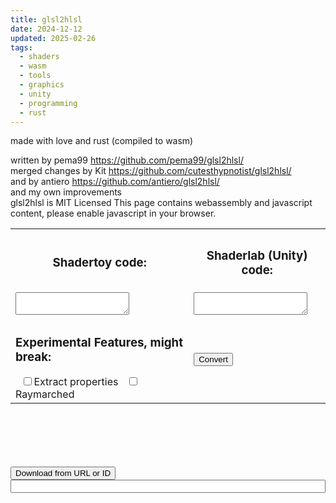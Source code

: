 ```yaml
---
title: glsl2hlsl
date: 2024-12-12
updated: 2025-02-26
tags:
  - shaders
  - wasm
  - tools
  - graphics
  - unity
  - programming
  - rust
---
```


made with love and rust (compiled to wasm)

written by pema99 https://github.com/pema99/glsl2hlsl/ \
merged changes by Kit https://github.com/cutesthypnotist/glsl2hlsl/ \
and by antiero https://github.com/antiero/glsl2hlsl/ \
and my own improvements \
glsl2hlsl is MIT Licensed
<noscript>This page contains webassembly and javascript content, please enable javascript in your browser.</noscript>

<div class="areas">
  <table>
    <tr>
      <th><h3>Shadertoy code:</h3></th>
      <th><h3>Shaderlab (Unity) code:</h3></th>
    </tr>
    <tr>
      <td><textarea id="in"></textarea></td>
      <td><textarea id="out"></textarea></td>
    </tr>
    <tr>
      <td>
        <h3>Experimental Features, might break:</h3>
        <input type="checkbox" id="extract" style="margin-left:5%;">Extract properties
        <input type="checkbox" id="raymarch" style="margin-left:5%;">Raymarched
      </td>
      <td><input id="convert" type="button" value="Convert"></td>
    </tr>
  </table>
</div>
<br>
<br>
<br>
<div id="links"></div>
<br>
<br>
<input id="download" type="button" value="Download from URL or ID">
<input id="shader" style="width:100%">
<br>
<br>
<br>
<link href="./glsl2hlsl.css" rel="stylesheet" type="text/css">
<script src="/js/glsl2hlsl.js"></script>
